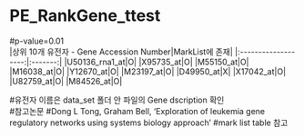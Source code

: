 # PE_RankGene_ttest

#p-value=0.01  
|상위 10개 유전자 - Gene Accession Number|MarkList에 존재|
|:-------------------:|:-------:|
|U50136_rna1_at|O|
|X95735_at|O|
|M55150_at|O|
|M16038_at|O|
|Y12670_at|O|
|M23197_at|O|
|D49950_at|X|
|X17042_at|O|
|U82759_at|O|
|M84526_at|O|
  
#유전자 이름은 data_set 폴더 안 파일의 Gene dscription 확인  
#참고논문
#Dong L Tong, Graham Bell, ‘Exploration of leukemia gene regulatory networks using systems biology approach’
#mark list table 참고

